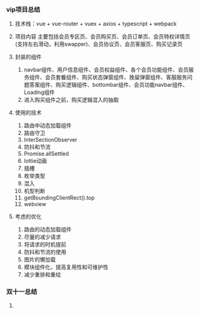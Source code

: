 ### vip项目总结

1. 技术栈：vue + vue-router + vuex + axios + typescript + webpack

2. 项目内容
   主要包括会员专区页、会员购买页、会员订单页、会员特权详情页(支持左右滑动，利用swapper)、会员协议页、会员客服页、购买记录页

3. 封装的组件
   1. navbar组件、用户信息组件、会员权益组件、各个会员功能组件、会员服务组件、会员套餐组件、购买状态弹窗组件、挽留弹窗组件、客服服务问题答案组件、购买逻辑组件、bottombar组件、会员功能navbar组件、Loading组件
   2. 进入购买组件之前，购买逻辑混入的抽取

4. 使用的技术
   1. 路由中动态加载组件
   2. 路由守卫
   3. InterSectionObserver
   4. 防抖和节流
   5. Promise.allSettled
   6. lottie动画
   7. 插槽
   8. 枚举类型
   9. 混入
   10. 机型判断
   11. getBoundingClientRect().top
   12. webview

5. 考虑的优化
   1. 路由的动态加载组件
   2. 尽量的减少请求
   3. 将请求的时机提前
   4. 防抖和节流的使用
   5. 图片的懒加载
   6. 模块组件化，提高复用性和可维护性
   7. 减少重排和重绘


### 双十一总结

1.